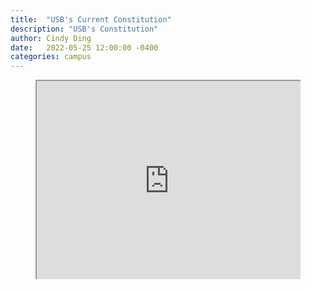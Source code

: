 ```yaml
---
title:  "USB's Current Constitution"
description: "USB's Constitution"
author: Cindy Ding
date:   2022-05-25 12:00:00 -0400
categories: campus
---
```


<style>
    .video-container {
        position: relative;
        padding-bottom: 56.25%;
        padding-top: 35px;
        height: 0;
        overflow: hidden;
    }

    .video-container iframe {
        position: absolute;
        top:0;
        left: 0;
        width: 100%;
        height: 100%;
    }
</style>

<figure class="video-container">
  <iframe src="https://docs.google.com/document/d/e/2PACX-1vR7EplsBLlBiPVkq0l3mTJTUvpC3C1RMvreziwIRMB7cu2p6E1Mt4pi260MocCDdnv-rG2Wj5aMHFwX/pub?embedded=true"></iframe>
</figure>
